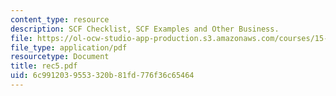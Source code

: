 ```yaml
---
content_type: resource
description: SCF Checklist, SCF Examples and Other Business.
file: https://ol-ocw-studio-app-production.s3.amazonaws.com/courses/15-515-financial-accounting-fall-2003/6c9912039553320b81fd776f36c65464_rec5.pdf
file_type: application/pdf
resourcetype: Document
title: rec5.pdf
uid: 6c991203-9553-320b-81fd-776f36c65464
---
```

